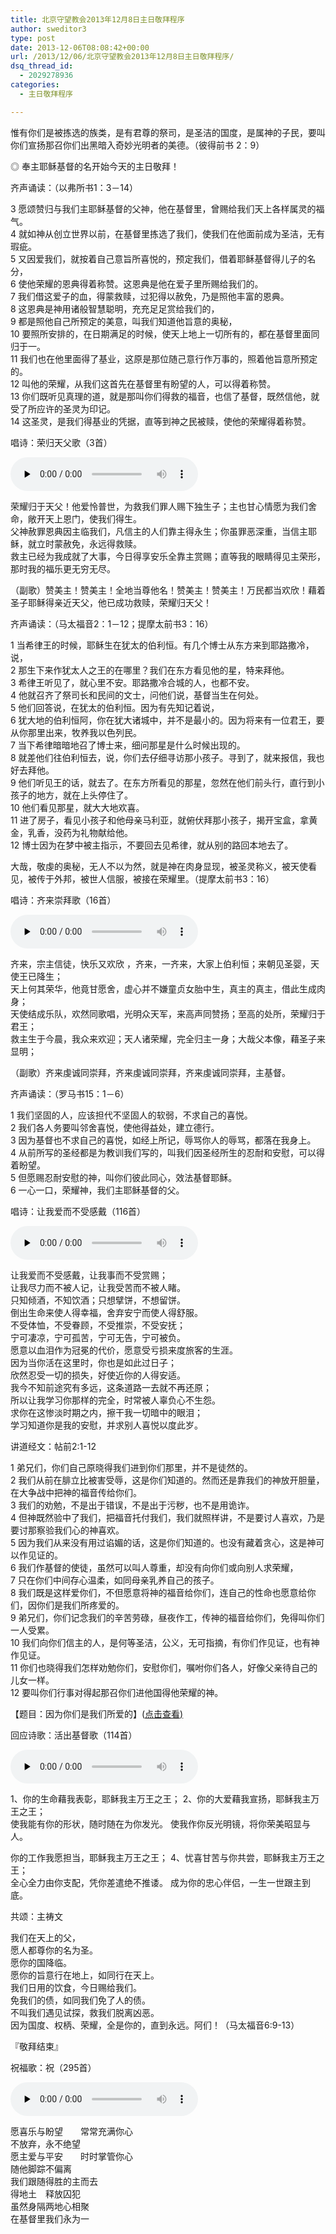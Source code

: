```yaml
---
title: 北京守望教会2013年12月8日主日敬拜程序
author: sweditor3
type: post
date: 2013-12-06T08:08:42+00:00
url: /2013/12/06/北京守望教会2013年12月8日主日敬拜程序/
dsq_thread_id:
  - 2029278936
categories:
  - 主日敬拜程序

---
```

惟有你们是被拣选的族类，是有君尊的祭司，是圣洁的国度，是属神的子民，要叫你们宣扬那召你们出黑暗入奇妙光明者的美德。（彼得前书 2：9）

◎ 奉主耶稣基督的名开始今天的主日敬拜！

齐声诵读：（以弗所书1：3－14）

3 愿颂赞归与我们主耶稣基督的父神，他在基督里，曾赐给我们天上各样属灵的福气。  
4 就如神从创立世界以前，在基督里拣选了我们，使我们在他面前成为圣洁，无有瑕疵。  
5 又因爱我们，就按着自己意旨所喜悦的，预定我们，借着耶稣基督得儿子的名分，  
6 使他荣耀的恩典得着称赞。这恩典是他在爱子里所赐给我们的。  
7 我们借这爱子的血，得蒙救赎，过犯得以赦免，乃是照他丰富的恩典。  
8 这恩典是神用诸般智慧聪明，充充足足赏给我们的，  
9 都是照他自己所预定的美意，叫我们知道他旨意的奥秘，  
10 要照所安排的，在日期满足的时候，使天上地上一切所有的，都在基督里面同归于一。  
11 我们也在他里面得了基业，这原是那位随己意行作万事的，照着他旨意所预定的。  
12 叫他的荣耀，从我们这首先在基督里有盼望的人，可以得着称赞。  
13 你们既听见真理的道，就是那叫你们得救的福音，也信了基督，既然信他，就受了所应许的圣灵为印记。  
14 这圣灵，是我们得基业的凭据，直等到神之民被赎，使他的荣耀得着称赞。

唱诗：荣归天父歌（3首）

<div id="c-5075" class="grandmp3">
  <audio src="https://t5.shwchurch.org/wp-content/uploads/2012/09/2012092923444327.mp3" controls false preload="none" autobuffer="false"></audio>
</div>

荣耀归于天父！他爱怜普世，为救我们罪人赐下独生子；主也甘心情愿为我们舍命，敞开天上恩门，使我们得生。  
父神赦罪恩典因主临我们，凡信主的人们靠主得永生；你虽罪恶深重，当信主耶稣，就立时蒙赦免，永远得救赎。  
救主已经为我成就了大事，今日得享安乐全靠主赏赐；直等我的眼睛得见主荣形，那时我的福乐更无穷无尽。

（副歌）赞美主！赞美主！全地当尊他名！赞美主！赞美主！万民都当欢欣！藉着圣子耶稣得亲近天父，他已成功救赎，荣耀归天父！

齐声诵读：（马太福音2：1－12；提摩太前书3：16）

1 当希律王的时候，耶稣生在犹太的伯利恒。有几个博士从东方来到耶路撒冷，说，  
2 那生下来作犹太人之王的在哪里？我们在东方看见他的星，特来拜他。  
3 希律王听见了，就心里不安。耶路撒冷合城的人，也都不安。  
4 他就召齐了祭司长和民间的文士，问他们说，基督当生在何处。  
5 他们回答说，在犹太的伯利恒。因为有先知记着说，  
6 犹大地的伯利恒阿，你在犹大诸城中，并不是最小的。因为将来有一位君王，要从你那里出来，牧养我以色列民。  
7 当下希律暗暗地召了博士来，细问那星是什么时候出现的。  
8 就差他们往伯利恒去，说，你们去仔细寻访那小孩子。寻到了，就来报信，我也好去拜他。  
9 他们听见王的话，就去了。在东方所看见的那星，忽然在他们前头行，直行到小孩子的地方，就在上头停住了。  
10 他们看见那星，就大大地欢喜。  
11 进了房子，看见小孩子和他母亲马利亚，就俯伏拜那小孩子，揭开宝盒，拿黄金，乳香，没药为礼物献给他。  
12 博士因为在梦中被主指示，不要回去见希律，就从别的路回本地去了。

大哉，敬虔的奥秘，无人不以为然，就是神在肉身显现，被圣灵称义，被天使看见，被传于外邦，被世人信服，被接在荣耀里。（提摩太前书3：16）

唱诗：齐来崇拜歌（16首）

<div id="c-6467" class="grandmp3">
  <audio src="https://t5.shwchurch.org/wp-content/uploads/2012/12/20121221143822331.mp3" controls false preload="none" autobuffer="false"></audio>
</div>

齐来，宗主信徒，快乐又欢欣 ，齐来，一齐来，大家上伯利恒；来朝见圣婴，天使王已降生；  
天上何其荣华，他竟甘愿舍，虚心并不嫌童贞女胎中生，真主的真主，借此生成肉身；  
天使结成乐队，欢然同歌唱，光明众天军，来高声同赞扬；至高的处所，荣耀归于君王；  
救主生于今晨，我众来欢迎；天人诸荣耀，完全归主一身；大哉父本像，藉圣子来显明；

（副歌）齐来虔诚同崇拜，齐来虔诚同崇拜，齐来虔诚同崇拜，主基督。

齐声诵读：（罗马书15：1－6）

1 我们坚固的人，应该担代不坚固人的软弱，不求自己的喜悦。  
2 我们各人务要叫邻舍喜悦，使他得益处，建立德行。  
3 因为基督也不求自己的喜悦，如经上所记，辱骂你人的辱骂，都落在我身上。  
4 从前所写的圣经都是为教训我们写的，叫我们因圣经所生的忍耐和安慰，可以得着盼望。  
5 但愿赐忍耐安慰的神，叫你们彼此同心，效法基督耶稣。  
6 一心一口，荣耀神，我们主耶稣基督的父。

唱诗：让我爱而不受感戴（116首）

<div id="c-9685" class="grandmp3">
  <audio src="https://t5.shwchurch.org/wp-content/uploads/2013/12/116.让我爱而不受感戴.mp3" controls false preload="none" autobuffer="false"></audio>
</div>

让我爱而不受感戴，让我事而不受赏赐；  
让我尽力而不被人记，让我受苦而不被人睹。  
只知倾酒，不知饮酒；只想擘饼，不想留饼。  
倒出生命来使人得幸福，舍弃安宁而使人得舒服。  
不受体恤，不受眷顾，不受推崇，不受安抚；  
宁可凄凉，宁可孤苦，宁可无告，宁可被负。  
愿意以血泪作为冠冕的代价，愿意受亏损来度旅客的生涯。  
因为当你活在这里时，你也是如此过日子；  
欣然忍受一切的损失，好使近你的人得安适。  
我今不知前途究有多远，这条道路一去就不再还原；  
所以让我学习你那样的完全，时常被人辜负心不生怨。  
求你在这惨淡时期之内，擦干我一切暗中的眼泪；  
学习知道你是我的安慰，并求别人喜悦以度此岁。

讲道经文：帖前2:1-12

1 弟兄们，你们自己原晓得我们进到你们那里，并不是徒然的。   
2 我们从前在腓立比被害受辱，这是你们知道的。然而还是靠我们的神放开胆量，在大争战中把神的福音传给你们。   
3 我们的劝勉，不是出于错误，不是出于污秽，也不是用诡诈。  
4 但神既然验中了我们，把福音托付我们，我们就照样讲，不是要讨人喜欢，乃是要讨那察验我们心的神喜欢。   
5 因为我们从来没有用过谄媚的话，这是你们知道的。也没有藏着贪心，这是神可以作见证的。   
6 我们作基督的使徒，虽然可以叫人尊重，却没有向你们或向别人求荣耀，  
7 只在你们中间存心温柔，如同母亲乳养自己的孩子。   
8 我们既是这样爱你们，不但愿意将神的福音给你们，连自己的性命也愿意给你们，因你们是我们所疼爱的。   
9 弟兄们，你们记念我们的辛苦劳碌，昼夜作工，传神的福音给你们，免得叫你们一人受累。   
10 我们向你们信主的人，是何等圣洁，公义，无可指摘，有你们作见证，也有神作见证。   
11 你们也晓得我们怎样劝勉你们，安慰你们，嘱咐你们各人，好像父亲待自己的儿女一样。   
12 要叫你们行事对得起那召你们进他国得他荣耀的神。

【题目：因为你们是我们所爱的】([点击查看)][1]

回应诗歌：活出基督歌（114首）

<div id="c-5127" class="grandmp3">
  <audio src="https://t5.shwchurch.org/wp-content/uploads/2012/09/20120930003730978.mp3" controls false preload="none" autobuffer="false"></audio>
</div>

1、你的生命藉我表彰，耶稣我主万王之王； 2、你的大爱藉我宣扬，耶稣我主万王之王；   
使我能有你的形状，随时随在为你发光。 使我作你反光明镜，将你荣美昭显与人。

你的工作我愿担当，耶稣我主万王之王； 4、忧喜甘苦与你共尝，耶稣我主万王之王；   
全心全力由你支配，凭你差遣绝不推诿。 成为你的忠心伴侣，一生一世跟主到底。

共颂：主祷文

我们在天上的父，  
愿人都尊你的名为圣。  
愿你的国降临。  
愿你的旨意行在地上，如同行在天上。  
我们日用的饮食，今日赐给我们。  
免我们的债，如同我们免了人的债。  
不叫我们遇见试探，救我们脱离凶恶。  
因为国度、权柄、荣耀，全是你的，直到永远。阿们！（马太福音6:9-13）

『敬拜结束』

祝福歌：祝（295首）

<div id="c-5168" class="grandmp3">
  <audio src="https://t5.shwchurch.org/wp-content/uploads/2012/09/2012093001111476.mp3" controls false preload="none" autobuffer="false"></audio>
</div>

愿喜乐与盼望　　常常充满你心  
不放弃，永不绝望  
愿主爱与平安　　时时掌管你心  
随他脚踪不偏离  
我们跟随得胜的主而去  
得地土　释放囚犯  
虽然身隔两地心相聚  
在基督里我们永为一

 [1]: /2013/12/06/因为你们是我们所爱的2013年12月8日主日讲章晓峰/